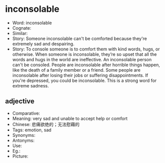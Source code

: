 # inconsolable

- Word: inconsolable
- Cognate: 
- Similar: 
- Story: Someone inconsolable can't be comforted because they're extremely sad and despairing.
- Story: To console someone is to comfort them with kind words, hugs, or otherwise. When someone is inconsolable, they’re so upset that all the words and hugs in the world are ineffective. An inconsolable person can't be consoled. People are inconsolable after horrible things happen, like the death of a family member or a friend. Some people are inconsolable after losing their jobs or suffering disappointments. If you're depressed, you could be inconsolable. This is a strong word for extreme sadness.

## adjective

- Comparative: 
- Meaning: very sad and unable to accept help or comfort
- Chinese: 悲痛欲绝的；无法慰藉的
- Tags: emotion, sad
- Synonyms: 
- Antonyms: 
- Use: 
- Eg.: 
- Picture: 

